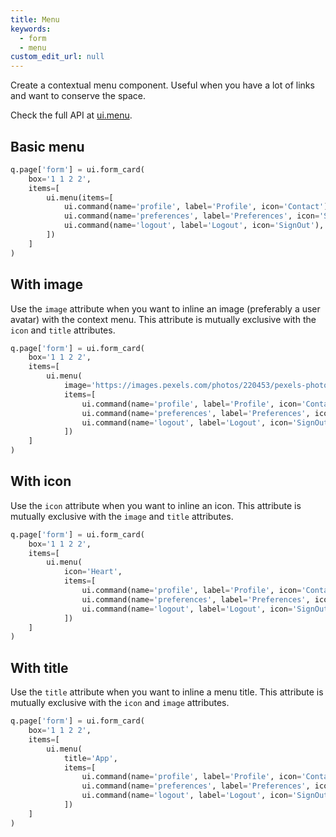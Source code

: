 ```yaml
---
title: Menu
keywords:
  - form
  - menu
custom_edit_url: null
---
```


Create a contextual menu component. Useful when you have a lot of links and want to conserve the space.

Check the full API at [ui.menu](/docs/api/ui#menu).

## Basic menu

```py
q.page['form'] = ui.form_card(
    box='1 1 2 2',
    items=[
        ui.menu(items=[
            ui.command(name='profile', label='Profile', icon='Contact'),
            ui.command(name='preferences', label='Preferences', icon='Settings'),
            ui.command(name='logout', label='Logout', icon='SignOut'),
        ])
    ]
)
```

## With image

Use the `image` attribute when you want to inline an image (preferably a user avatar) with the context menu. This attribute is mutually exclusive with the `icon` and `title` attributes.

```py
q.page['form'] = ui.form_card(
    box='1 1 2 2',
    items=[
        ui.menu(
            image='https://images.pexels.com/photos/220453/pexels-photo-220453.jpeg?auto=compress&h=750&w=1260',
            items=[
                ui.command(name='profile', label='Profile', icon='Contact'),
                ui.command(name='preferences', label='Preferences', icon='Settings'),
                ui.command(name='logout', label='Logout', icon='SignOut'),
            ])
    ]
)
```

## With icon

Use the `icon` attribute when you want to inline an icon. This attribute is mutually exclusive with the `image` and `title` attributes.

```py
q.page['form'] = ui.form_card(
    box='1 1 2 2',
    items=[
        ui.menu(
            icon='Heart',
            items=[
                ui.command(name='profile', label='Profile', icon='Contact'),
                ui.command(name='preferences', label='Preferences', icon='Settings'),
                ui.command(name='logout', label='Logout', icon='SignOut'),
            ])
    ]
)
```

## With title

Use the `title` attribute when you want to inline a menu title. This attribute is mutually exclusive with the `icon` and `image` attributes.

```py
q.page['form'] = ui.form_card(
    box='1 1 2 2',
    items=[
        ui.menu(
            title='App',
            items=[
                ui.command(name='profile', label='Profile', icon='Contact'),
                ui.command(name='preferences', label='Preferences', icon='Settings'),
                ui.command(name='logout', label='Logout', icon='SignOut'),
            ])
    ]
)
```
